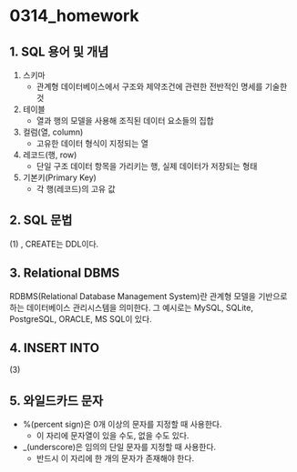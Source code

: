 # 0314_homework



## 1. SQL 용어 및 개념

1. 스키마
   - 관계형 데이터베이스에서 구조와 제약조건에 관련한 전반적인 명세를 기술한 것
2. 테이블
   - 열과 행의 모델을 사용해 조직된 데이터 요소들의 집합
3. 컬럼(열, column)
   - 고유한 데이터 형식이 지정되는 열
4. 레코드(행, row)
   - 단일 구조 데이터 항목을 가리키는 행, 실제 데이터가 저장되는 형태
5. 기본키(Primary Key)
   - 각 행(레코드)의 고유 값



## 2. SQL 문법

(1) , CREATE는 DDL이다.





## 3. Relational DBMS

RDBMS(Relational Database Management System)란 관계형 모델을 기반으로 하는 데이터베이스 관리시스템을 의미한다. 그 예시로는 MySQL, SQLite, PostgreSQL, ORACLE, MS SQL이 있다.



## 4. INSERT INTO

(3)



## 5. 와일드카드 문자

- %(percent sign)은 0개 이상의 문자를 지정할 때 사용한다.
  - 이 자리에 문자열이 있을 수도, 없을 수도 있다.
- _(underscore)은 임의의 단일 문자를 지정할 때 사용한다.
  - 반드시 이 자리에 한 개의 문자가 존재해야 한다.